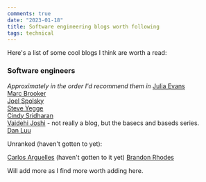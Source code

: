 ```yaml
---
comments: true
date: "2023-01-18"
title: Software engineering blogs worth following
tags: technical 
---
```


Here's a list of some cool blogs I think are worth a read:

### Software engineers
_Approximately in the order I'd recommend them in_
[Julia Evans](https://jvns.ca/)  
[Marc Brooker](https://brooker.co.za/)  
[Joel Spolsky](https://www.joelonsoftware.com/)  
[Steve Yegge](https://steve-yegge.medium.com/)  
[Cindy Sridharan](https://copyconstruct.medium.com/)  
[Vaidehi Joshi](https://github.com/vaidehijoshi/) - not really a blog, but the basecs and baseds series.  
[Dan Luu](https://danluu.com/)  

Unranked (haven't gotten to yet):

[Carlos Arguelles](https://carloarg02.medium.com/) (haven't gotten to it yet)
[Brandon Rhodes](https://rhodesmill.org/brandon/)

Will add more as I find more worth adding here.
